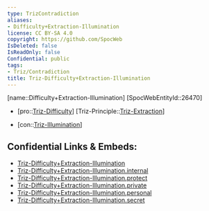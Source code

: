 ```yaml
---
type: TrizContradiction
aliases:
- Difficulty+Extraction-Illumination
license: CC BY-SA 4.0
copyright: https://github.com/SpocWeb
IsDeleted: false
IsReadOnly: false
Confidential: public
tags: 
- Triz/Contradiction
title: Triz-Difficulty+Extraction-Illumination
---
```

[name::Difficulty+Extraction-Illumination]
[SpocWebEntityId::26470]
+ [pro::[Triz-Difficulty](tech/Triz/Parameter/Triz-Difficulty.md)]
[Triz-Principle::[Triz-Extraction](tech/Triz/Principle/Triz-Extraction.md)]
- [con::[Triz-Illumination](tech/Triz/Parameter/Triz-Illumination.md)]



## Confidential Links & Embeds: 
- [Triz-Difficulty+Extraction-Illumination](../../../../_public/tech/Triz/Contradict/Triz-Difficulty+Extraction-Illumination.md) 
- [Triz-Difficulty+Extraction-Illumination.internal](../../../../_internal/tech/Triz/Contradict/Triz-Difficulty+Extraction-Illumination.internal.md) 
- [Triz-Difficulty+Extraction-Illumination.protect](../../../../_protect/tech/Triz/Contradict/Triz-Difficulty+Extraction-Illumination.protect.md) 
- [Triz-Difficulty+Extraction-Illumination.private](../../../../_private/tech/Triz/Contradict/Triz-Difficulty+Extraction-Illumination.private.md) 
- [Triz-Difficulty+Extraction-Illumination.personal](../../../../_personal/tech/Triz/Contradict/Triz-Difficulty+Extraction-Illumination.personal.md) 
- [Triz-Difficulty+Extraction-Illumination.secret](../../../../_secret/tech/Triz/Contradict/Triz-Difficulty+Extraction-Illumination.secret.md) 
